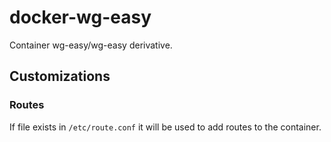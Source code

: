 # docker-wg-easy

Container wg-easy/wg-easy derivative.

## Customizations

### Routes

If file exists in `/etc/route.conf` it will be used to add routes to the container.
